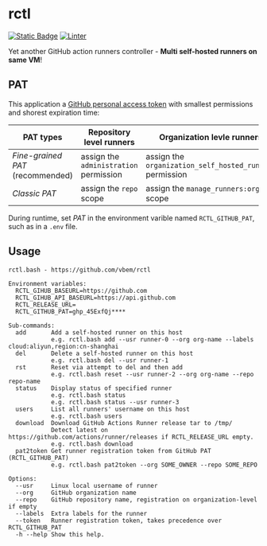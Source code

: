 # rctl
[![Static Badge](https://img.shields.io/badge/self--hosted%20runners-teal?logo=GitHub&label=GitHub%20Actions)](https://docs.github.com/en/actions/hosting-your-own-runners/managing-self-hosted-runners/about-self-hosted-runners)
[![Linter](https://github.com/vbem/rctl/actions/workflows/linter.yml/badge.svg)](https://github.com/vbem/rctl/actions/workflows/linter.yml)

Yet another GitHub action runners controller - **Multi self-hosted runners on same VM**!

## PAT
This application a [GitHub personal access token](https://docs.github.com/en/authentication/keeping-your-account-and-data-secure/managing-your-personal-access-tokens) with smallest permissions and shorest expiration time:

PAT types | Repository level runners | Organization levle runners
--- | --- | ---
*Fine-grained PAT* (recommended) | assign the `administration` permission | assign the `organization_self_hosted_runners` permission
*Classic PAT* | assign the `repo` scope | assign the `manage_runners:org` scope

During runtime, set *PAT* in the environment varible named `RCTL_GITHUB_PAT`, such as in a `.env` file.

## Usage
```text
rctl.bash - https://github.com/vbem/rctl

Environment variables:
  RCTL_GIHUB_BASEURL=https://github.com
  RCTL_GIHUB_API_BASEURL=https://api.github.com
  RCTL_RELEASE_URL=
  RCTL_GITHUB_PAT=ghp_45ExfQj****

Sub-commands:
  add       Add a self-hosted runner on this host
            e.g. rctl.bash add --usr runner-0 --org org-name --labels cloud:aliyun,region:cn-shanghai
  del       Delete a self-hosted runner on this host
            e.g. rctl.bash del --usr runner-1
  rst       Reset via attempt to del and then add
            e.g. rctl.bash reset --usr runner-2 --org org-name --repo repo-name
  status    Display status of specified runner
            e.g. rctl.bash status
            e.g. rctl.bash status --usr runner-3
  users     List all runners' username on this host
            e.g. rctl.bash users
  download  Download GitHub Actions Runner release tar to /tmp/
            Detect latest on https://github.com/actions/runner/releases if RCTL_RELEASE_URL empty.
            e.g. rctl.bash download
  pat2token Get runner registration token from GitHub PAT (RCTL_GITHUB_PAT)
            e.g. rctl.bash pat2token --org SOME_OWNER --repo SOME_REPO

Options:
  --usr     Linux local username of runner
  --org     GitHub organization name
  --repo    GitHub repository name, registration on organization-level if empty
  --labels  Extra labels for the runner
  --token   Runner registration token, takes precedence over RCTL_GITHUB_PAT
  -h --help Show this help.
```
